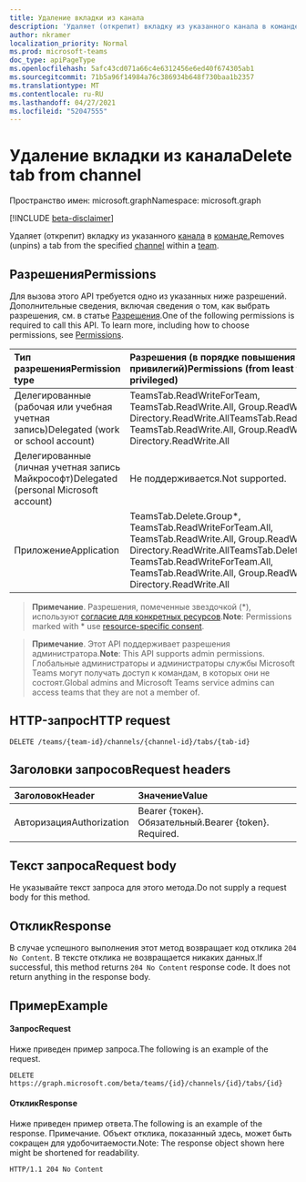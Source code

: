 ```yaml
---
title: Удаление вкладки из канала
description: 'Удаляет (открепит) вкладку из указанного канала в команде. '
author: nkramer
localization_priority: Normal
ms.prod: microsoft-teams
doc_type: apiPageType
ms.openlocfilehash: 5afc43cd071a66c4e6312456e6ed40f674305ab1
ms.sourcegitcommit: 71b5a96f14984a76c386934b648f730baa1b2357
ms.translationtype: MT
ms.contentlocale: ru-RU
ms.lasthandoff: 04/27/2021
ms.locfileid: "52047555"
---
```

# <a name="delete-tab-from-channel"></a><span data-ttu-id="bcb3c-103">Удаление вкладки из канала</span><span class="sxs-lookup"><span data-stu-id="bcb3c-103">Delete tab from channel</span></span>

<span data-ttu-id="bcb3c-104">Пространство имен: microsoft.graph</span><span class="sxs-lookup"><span data-stu-id="bcb3c-104">Namespace: microsoft.graph</span></span>

[!INCLUDE [beta-disclaimer](../../includes/beta-disclaimer.md)]

<span data-ttu-id="bcb3c-105">Удаляет (открепит) вкладку из указанного [канала](../resources/channel.md) в [команде.](../resources/team.md)</span><span class="sxs-lookup"><span data-stu-id="bcb3c-105">Removes (unpins) a tab from the specified [channel](../resources/channel.md) within a [team](../resources/team.md).</span></span> 

## <a name="permissions"></a><span data-ttu-id="bcb3c-106">Разрешения</span><span class="sxs-lookup"><span data-stu-id="bcb3c-106">Permissions</span></span>
<span data-ttu-id="bcb3c-p101">Для вызова этого API требуется одно из указанных ниже разрешений. Дополнительные сведения, включая сведения о том, как выбрать разрешения, см. в статье [Разрешения](/graph/permissions-reference).</span><span class="sxs-lookup"><span data-stu-id="bcb3c-p101">One of the following permissions is required to call this API. To learn more, including how to choose permissions, see [Permissions](/graph/permissions-reference).</span></span>

|<span data-ttu-id="bcb3c-109">Тип разрешения</span><span class="sxs-lookup"><span data-stu-id="bcb3c-109">Permission type</span></span>      | <span data-ttu-id="bcb3c-110">Разрешения (в порядке повышения привилегий)</span><span class="sxs-lookup"><span data-stu-id="bcb3c-110">Permissions (from least to most privileged)</span></span>              |
|:--------------------|:---------------------------------------------------------|
|<span data-ttu-id="bcb3c-111">Делегированные (рабочая или учебная учетная запись)</span><span class="sxs-lookup"><span data-stu-id="bcb3c-111">Delegated (work or school account)</span></span> |  <span data-ttu-id="bcb3c-112">TeamsTab.ReadWriteForTeam, TeamsTab.ReadWrite.All, Group.ReadWrite.All, Directory.ReadWrite.All</span><span class="sxs-lookup"><span data-stu-id="bcb3c-112">TeamsTab.ReadWriteForTeam, TeamsTab.ReadWrite.All, Group.ReadWrite.All, Directory.ReadWrite.All</span></span> |
|<span data-ttu-id="bcb3c-113">Делегированные (личная учетная запись Майкрософт)</span><span class="sxs-lookup"><span data-stu-id="bcb3c-113">Delegated (personal Microsoft account)</span></span> | <span data-ttu-id="bcb3c-114">Не поддерживается.</span><span class="sxs-lookup"><span data-stu-id="bcb3c-114">Not supported.</span></span>    |
|<span data-ttu-id="bcb3c-115">Приложение</span><span class="sxs-lookup"><span data-stu-id="bcb3c-115">Application</span></span> | <span data-ttu-id="bcb3c-116">TeamsTab.Delete.Group\*, TeamsTab.ReadWriteForTeam.All, TeamsTab.ReadWrite.All, Group.ReadWrite.All, Directory.ReadWrite.All</span><span class="sxs-lookup"><span data-stu-id="bcb3c-116">TeamsTab.Delete.Group\*, TeamsTab.ReadWriteForTeam.All, TeamsTab.ReadWrite.All, Group.ReadWrite.All, Directory.ReadWrite.All</span></span> |

> <span data-ttu-id="bcb3c-117">**Примечание**. Разрешения, помеченные звездочкой (\*), используют [согласие для конкретных ресурсов]( https://aka.ms/teams-rsc).</span><span class="sxs-lookup"><span data-stu-id="bcb3c-117">**Note**: Permissions marked with \* use [resource-specific consent]( https://aka.ms/teams-rsc).</span></span>

> <span data-ttu-id="bcb3c-118">**Примечание**. Этот API поддерживает разрешения администратора.</span><span class="sxs-lookup"><span data-stu-id="bcb3c-118">**Note**: This API supports admin permissions.</span></span> <span data-ttu-id="bcb3c-119">Глобальные администраторы и администраторы службы Microsoft Teams могут получать доступ к командам, в которых они не состоят.</span><span class="sxs-lookup"><span data-stu-id="bcb3c-119">Global admins and Microsoft Teams service admins can access teams that they are not a member of.</span></span>

## <a name="http-request"></a><span data-ttu-id="bcb3c-120">HTTP-запрос</span><span class="sxs-lookup"><span data-stu-id="bcb3c-120">HTTP request</span></span>
<!-- { "blockType": "ignored" } -->
```http
DELETE /teams/{team-id}/channels/{channel-id}/tabs/{tab-id}
```

## <a name="request-headers"></a><span data-ttu-id="bcb3c-121">Заголовки запросов</span><span class="sxs-lookup"><span data-stu-id="bcb3c-121">Request headers</span></span>
| <span data-ttu-id="bcb3c-122">Заголовок</span><span class="sxs-lookup"><span data-stu-id="bcb3c-122">Header</span></span>       | <span data-ttu-id="bcb3c-123">Значение</span><span class="sxs-lookup"><span data-stu-id="bcb3c-123">Value</span></span> |
|:---------------|:--------|
| <span data-ttu-id="bcb3c-124">Авторизация</span><span class="sxs-lookup"><span data-stu-id="bcb3c-124">Authorization</span></span>  | <span data-ttu-id="bcb3c-p103">Bearer {токен}. Обязательный.</span><span class="sxs-lookup"><span data-stu-id="bcb3c-p103">Bearer {token}. Required.</span></span>  |

## <a name="request-body"></a><span data-ttu-id="bcb3c-127">Текст запроса</span><span class="sxs-lookup"><span data-stu-id="bcb3c-127">Request body</span></span>
<span data-ttu-id="bcb3c-128">Не указывайте текст запроса для этого метода.</span><span class="sxs-lookup"><span data-stu-id="bcb3c-128">Do not supply a request body for this method.</span></span>

## <a name="response"></a><span data-ttu-id="bcb3c-129">Отклик</span><span class="sxs-lookup"><span data-stu-id="bcb3c-129">Response</span></span>

<span data-ttu-id="bcb3c-p104">В случае успешного выполнения этот метод возвращает код отклика `204 No Content`. В тексте отклика не возвращается никаких данных.</span><span class="sxs-lookup"><span data-stu-id="bcb3c-p104">If successful, this method returns `204 No Content` response code. It does not return anything in the response body.</span></span>

## <a name="example"></a><span data-ttu-id="bcb3c-132">Пример</span><span class="sxs-lookup"><span data-stu-id="bcb3c-132">Example</span></span>
#### <a name="request"></a><span data-ttu-id="bcb3c-133">Запрос</span><span class="sxs-lookup"><span data-stu-id="bcb3c-133">Request</span></span>
<span data-ttu-id="bcb3c-134">Ниже приведен пример запроса.</span><span class="sxs-lookup"><span data-stu-id="bcb3c-134">The following is an example of the request.</span></span>
<!-- {
  "blockType": "ignored",
  "name": "get_team"
}-->
```http
DELETE https://graph.microsoft.com/beta/teams/{id}/channels/{id}/tabs/{id}
```
#### <a name="response"></a><span data-ttu-id="bcb3c-135">Отклик</span><span class="sxs-lookup"><span data-stu-id="bcb3c-135">Response</span></span>
<span data-ttu-id="bcb3c-136">Ниже приведен пример ответа.</span><span class="sxs-lookup"><span data-stu-id="bcb3c-136">The following is an example of the response.</span></span> <span data-ttu-id="bcb3c-137">Примечание. Объект отклика, показанный здесь, может быть сокращен для удобочитаемости.</span><span class="sxs-lookup"><span data-stu-id="bcb3c-137">Note: The response object shown here might be shortened for readability.</span></span>
```http
HTTP/1.1 204 No Content
```

<!-- uuid: 8fcb5dbc-d5aa-4681-8e31-b001d5168d79
2015-10-25 14:57:30 UTC -->
<!--
{
  "type": "#page.annotation",
  "description": "Delete tab from channel",
  "keywords": "",
  "section": "documentation",
  "tocPath": "",
  "suppressions": []
}
-->



